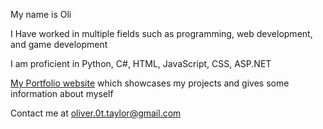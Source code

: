 My name is Oli

I Have worked in multiple fields such as programming, web development, and game development

I am proficient in Python, C#, HTML, JavaScript, CSS, ASP.NET

[My Portfolio website](https://shadowwolf123987.github.io/Shadow-Dev-Website/) which showcases my projects and gives some information about myself

Contact me at oliver.0t.taylor@gmail.com
